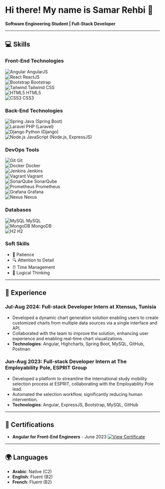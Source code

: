 # Hi there! My name is Samar Rehbi 👋

**Software Engineering Student | Full-Stack Developer**

---

## 💻 Skills

### Front-End Technologies
![Angular](https://img.shields.io/badge/-AngularJS-DD0031?style=flat&logo=angular&logoColor=white) AngularJS  
![React](https://img.shields.io/badge/-ReactJS-61DAFB?style=flat&logo=react&logoColor=white) ReactJS  
![Bootstrap](https://img.shields.io/badge/-Bootstrap-563D7C?style=flat&logo=bootstrap&logoColor=white) Bootstrap  
![Tailwind](https://img.shields.io/badge/-Tailwind%20CSS-06B6D4?style=flat&logo=tailwindcss&logoColor=white) Tailwind CSS  
![HTML5](https://img.shields.io/badge/-HTML5-E34F26?style=flat&logo=html5&logoColor=white) HTML5  
![CSS3](https://img.shields.io/badge/-CSS3-1572B6?style=flat&logo=css3&logoColor=white) CSS3  

### Back-End Technologies
![Spring](https://img.shields.io/badge/-Spring%20Boot-6DB33F?style=flat&logo=spring&logoColor=white) Java (Spring Boot)  
![Laravel](https://img.shields.io/badge/-Laravel-EF3E00?style=flat&logo=laravel&logoColor=white) PHP (Laravel)  
![Django](https://img.shields.io/badge/-Django-092E20?style=flat&logo=django&logoColor=white) Python (Django)  
![Node.js](https://img.shields.io/badge/-Node.js-8CC84B?style=flat&logo=node.js&logoColor=white) JavaScript (Node.js, ExpressJS)

### DevOps Tools
![Git](https://img.shields.io/badge/-Git-F05032?style=flat&logo=git&logoColor=white) Git  
![Docker](https://img.shields.io/badge/-Docker-2496ED?style=flat&logo=docker&logoColor=white) Docker  
![Jenkins](https://img.shields.io/badge/-Jenkins-D24939?style=flat&logo=jenkins&logoColor=white) Jenkins  
![Vagrant](https://img.shields.io/badge/-Vagrant-186128?style=flat&logo=vagrant&logoColor=white) Vagrant  
![SonarQube](https://img.shields.io/badge/-SonarQube-4E9BCD?style=flat&logo=sonarqube&logoColor=white) SonarQube  
![Prometheus](https://img.shields.io/badge/-Prometheus-E6522C?style=flat&logo=prometheus&logoColor=white) Prometheus  
![Grafana](https://img.shields.io/badge/-Grafana-F46800?style=flat&logo=grafana&logoColor=white) Grafana  
![Nexus](https://img.shields.io/badge/-Nexus-008C5E?style=flat&logo=nexus&logoColor=white) Nexus  

### Databases
![MySQL](https://img.shields.io/badge/-MySQL-4479A1?style=flat&logo=mysql&logoColor=white) MySQL  
![MongoDB](https://img.shields.io/badge/-MongoDB-47A248?style=flat&logo=mongodb&logoColor=white) MongoDB  
![H2](https://img.shields.io/badge/-H2-003DA5?style=flat&logo=h2database&logoColor=white) H2  

### Soft Skills
- 🧘 Patience
- 🔍 Attention to Detail
- ⏰ Time Management
- 🧠 Logical Thinking

---

## 💼 Experience

### Jul-Aug 2024: Full-stack Developer Intern at Xtensus, Tunisia
- Developed a dynamic chart generation solution enabling users to create customized charts from multiple data sources via a single interface and API.
- Collaborated with the team to improve the solution, enhancing user experience and enabling real-time chart visualizations.
- **Technologies**: Angular, Highcharts, Spring Boot, MySQL, GitHub, Postman

### Jun-Aug 2023: Full-stack Developer Intern at The Employability Pole, ESPRIT Group
- Developed a platform to streamline the international study mobility selection process at ESPRIT, collaborating with the Employability Pole lead.
- Automated the selection workflow, significantly reducing human intervention.
- **Technologies**: Angular, ExpressJS, Bootstrap, MySQL, GitHub

---

## 📜 Certifications
- **Angular for Front-End Engineers** - June 2023 [![View Certificate](https://img.shields.io/badge/View%20Certificate-007ACC?style=for-the-badge&logo=Microsoft&logoColor=white)](https://www.certificate-link.com)

---

## 🌍 Languages
- **Arabic**: Native (C2)
- **English**: Fluent (B2)
- **French**: Fluent (B2)
